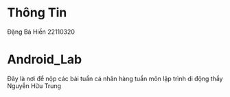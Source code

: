 # Thông Tin
Đặng Bá Hiền
22110320

# Android_Lab
Đây là nơi để nộp các bài tuần cá nhân hàng tuần môn lập trình di động thầy Nguyễn Hữu Trung
